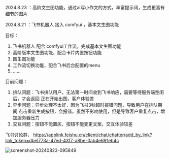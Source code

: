 2024.8.23 ：高阶文生图功能，通过ai写小作文的方式，丰富提示词，生成更富有细节的图片

2024.8.21 ：飞书机器人 接入 comfyui ，基本文生图功能

目标：
1. 飞书机器人 配合 comfyui工作流，完成基本文生图功能  
2. 高阶版本文生图功能，配合卡片内置按钮功能
3. 图生图功能
4. 工作流切换功能，配合飞书后台配置的menu
5. ......
   
目前问题：
1. 排队问题：飞书排队用户，无法第一时间收到飞书响应，需要等待服务端空闲后，才会返回 正在开始出图，客户体验差
2. 异步问题：异步处理不太好，因为飞书3秒超时报错问题，导致用户在排队期间 点击重新生成按钮，会报错，虽然不影响使用，但是导致客户重复点击，增加服务器压力
3. 交互问题：按钮不能置灰、按钮不能变更文案，交互体验较差
   
飞书讨论群， https://applink.feishu.cn/client/chat/chatter/add_by_link?link_token=dbel773a-47ed-43f7-a8be-0ab4e691eb4c 

![screenshot-20240823-095849](https://github.com/user-attachments/assets/9fd0eabe-2b34-414c-bb75-8d95e9b39fec)

